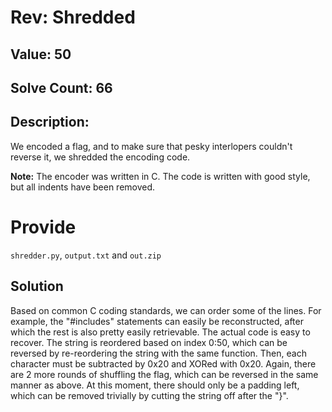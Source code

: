 # Rev: Shredded
## Value: 50
## Solve Count: 66
## Description:
We encoded a flag, and to make sure that pesky interlopers couldn't reverse it, we shredded the encoding code.

**Note:** The encoder was written in C. The code is written with good style, but all indents have been removed.

# Provide
`shredder.py`, `output.txt` and `out.zip`

## Solution
Based on common C coding standards, we can order some of the lines. For example, the "#includes" statements can easily be reconstructed, after which the rest is also pretty easily retrievable.
The actual code is easy to recover. The string is reordered based on index 0:50, which can be reversed by re-reordering the string with the same function. Then, each character must be subtracted by 0x20 and XORed with 0x20. 
Again, there are 2 more rounds of shuffling the flag, which can be reversed in the same manner as above.
At this moment, there should only be a padding left, which can be removed trivially by cutting the string off after the "}".
